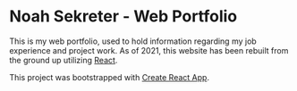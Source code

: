 # Noah Sekreter - Web Portfolio

This is my web portfolio, used to hold information regarding my job experience and project work. As of 2021, this website has been rebuilt from the ground up utilizing [React](https://reactjs.org/).

This project was bootstrapped with [Create React App](https://github.com/facebook/create-react-app).
